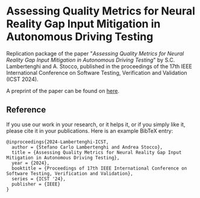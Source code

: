 # Assessing Quality Metrics for Neural Reality Gap Input Mitigation in Autonomous Driving Testing
Replication package of the paper "*Assessing Quality Metrics for Neural Reality Gap Input Mitigation in Autonomous Driving Testing*" by S.C. Lambertenghi and A. Stocco, published in the proceedings of the 17th IEEE International Conference on Software Testing, Verification and Validation (ICST 2024).

A preprint of the paper can be found on [here](https://tsigalko18.github.io/assets/pdf/2024-Lambertenghi-ICST.pdf).

## Reference

If you use our work in your research, or it helps it, or if you simply like it, please cite it in your publications. 
Here is an example BibTeX entry:

```
@inproceedings{2024-Lambertenghi-ICST, 
  author = {Stefano Carlo Lambertenghi and Andrea Stocco},
  title = {Assessing Quality Metrics for Neural Reality Gap Input Mitigation in Autonomous Driving Testing},
  year = {2024},
  booktitle = {Proceedings of 17th IEEE International Conference on Software Testing, Verification and Validation},
  series = {ICST '24},
  publisher = {IEEE}
}
```
